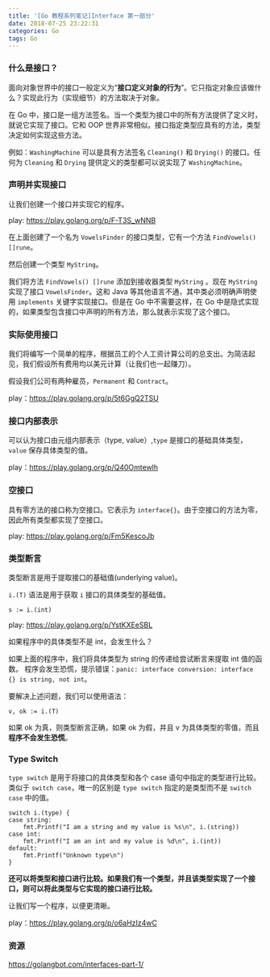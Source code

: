 ```yaml
---
title: '[Go 教程系列笔记]Interface 第一部分'
date: 2018-07-25 23:22:31
categories: Go
tags: Go
---
```


### 什么是接口？

面向对象世界中的接口一般定义为“**接口定义对象的行为**”。它只指定对象应该做什么？实现此行为（实现细节）的方法取决于对象。

在 Go 中，接口是一组方法签名。当一个类型为接口中的所有方法提供了定义时，就说它实现了接口。它和 OOP 世界非常相似。接口指定类型应具有的方法，类型决定如何实现这些方法。

例如：`WashingMachine` 可以是具有方法签名 `Cleaning()` 和 `Drying()` 的接口。任何为 `Cleaning` 和 `Drying` 提供定义的类型都可以说实现了 `WashingMachine`。

<!-- more -->

### 声明并实现接口

让我们创建一个接口并实现它的程序。

play: https://play.golang.org/p/F-T3S_wNNB

在上面创建了一个名为 `VowelsFinder` 的接口类型，它有一个方法 `FindVowels() []rune`。

然后创建一个类型 `MyString`。

我们将方法 `FindVowels() []rune` 添加到接收器类型 `MyString` 。现在 `MyString` 实现了接口 `VowelsFinder`。这和 Java 等其他语言不通，其中类必须明确声明使用 `implements` 关键字实现接口。但是在 Go 中不需要这样，在 Go 中是隐式实现的，如果类型包含接口中声明的所有方法，那么就表示实现了这个接口。

### 实际使用接口

我们将编写一个简单的程序，根据员工的个人工资计算公司的总支出。为简洁起见，我们假设所有费用均以美元计算（让我们也一起赚刀）。

假设我们公司有两种雇员，`Permanent` 和 `Contract`。

play：https://play.golang.org/p/5t6GgQ2TSU

### 接口内部表示

可以认为接口由元组内部表示（type, value）,`type` 是接口的基础具体类型，`value` 保存具体类型的值。

play：https://play.golang.org/p/Q40Omtewlh

### 空接口

具有零方法的接口称为空接口。它表示为 `interface{}`。由于空接口的方法为零，因此所有类型都实现了空接口。

play: https://play.golang.org/p/Fm5KescoJb

### 类型断言

类型断言是用于提取接口的基础值(underlying value)。

`i.(T)` 语法是用于获取 `i` 接口的具体类型的基础值。


```
s := i.(int)
```

play: https://play.golang.org/p/YstKXEeSBL

如果程序中的具体类型不是 int，会发生什么？

如果上面的程序中，我们将具体类型为 string 的传递给尝试断言来提取 int 值的函数。
程序会发生恐慌，提示错误：`panic: interface conversion: interface {} is string, not int`。

要解决上述问题，我们可以使用语法：

```
v, ok := i.(T)
```

如果 ok 为真，则类型断言正确，如果 ok 为假，并且 v 为具体类型的零值，而且**程序不会发生恐慌**。

### Type Switch

`type switch` 是用于将接口的具体类型和各个 case 语句中指定的类型进行比较。类似于 `switch case`，唯一的区别是 `type switch` 指定的是类型而不是 `switch case` 中的值。

```
switch i.(type) {
case string:
    fmt.Printf("I am a string and my value is %s\n", i.(string))
case int:
    fmt.Printf("I am an int and my value is %d\n", i.(int))
default:
    fmt.Printf("Unknown type\n")
}
```

**还可以将类型和接口进行比较。如果我们有一个类型，并且该类型实现了一个接口，则可以将此类型与它实现的接口进行比较。**

让我们写一个程序，以便更清晰。

play：https://play.golang.org/p/o6aHzIz4wC

### 资源

https://golangbot.com/interfaces-part-1/